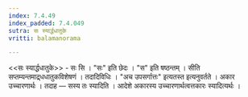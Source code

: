 ```yaml
---
index: 7.4.49
index_padded: 7.4.049
sutra: सः स्यार्द्धधातुके
vritti: balamanorama

---
```

<<सः स्यार्द्धधातुके>> - सः सि । "सः" इति छेदः । "स" इति षष्ठन्तम् । सीति सप्तम्यन्तमाद्र्धधातुकविशेषणं । तदादिविधिः । "अच उपसर्गात्तः" इत्यतस्त इत्यनुवर्तते । अकार उच्चारणार्थः । तदाह — सस्य तः स्यादिति । आदेशे अकारस्य उच्चारणार्थत्वत्तकारः स्यादित्यर्थः ।